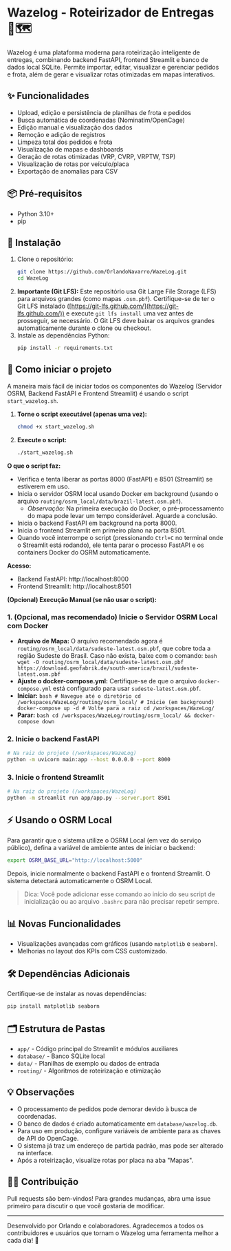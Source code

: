 # Wazelog - Roteirizador de Entregas 🚚🗺️

Wazelog é uma plataforma moderna para roteirização inteligente de entregas, combinando backend FastAPI, frontend Streamlit e banco de dados local SQLite. Permite importar, editar, visualizar e gerenciar pedidos e frota, além de gerar e visualizar rotas otimizadas em mapas interativos.

## ✨ Funcionalidades
- Upload, edição e persistência de planilhas de frota e pedidos
- Busca automática de coordenadas (Nominatim/OpenCage)
- Edição manual e visualização dos dados
- Remoção e adição de registros
- Limpeza total dos pedidos e frota
- Visualização de mapas e dashboards
- Geração de rotas otimizadas (VRP, CVRP, VRPTW, TSP)
- Visualização de rotas por veículo/placa
- Exportação de anomalias para CSV

## 📦 Pré-requisitos
- Python 3.10+
- pip

## 🚀 Instalação
1. Clone o repositório:
   ```bash
   git clone https://github.com/OrlandoNavarro/WazeLog.git
   cd WazeLog
   ```
2. **Importante (Git LFS):** Este repositório usa Git Large File Storage (LFS) para arquivos grandes (como mapas `.osm.pbf`). Certifique-se de ter o Git LFS instalado ([https://git-lfs.github.com/](https://git-lfs.github.com/)) e execute `git lfs install` uma vez antes de prosseguir, se necessário. O Git LFS deve baixar os arquivos grandes automaticamente durante o clone ou checkout.
3. Instale as dependências Python:
   ```bash
   pip install -r requirements.txt
   ```

## 🏁 Como iniciar o projeto

A maneira mais fácil de iniciar todos os componentes do Wazelog (Servidor OSRM, Backend FastAPI e Frontend Streamlit) é usando o script `start_wazelog.sh`.

1.  **Torne o script executável (apenas uma vez):**
    ```bash
    chmod +x start_wazelog.sh
    ```
2.  **Execute o script:**
    ```bash
    ./start_wazelog.sh
    ```

**O que o script faz:**
*   Verifica e tenta liberar as portas 8000 (FastAPI) e 8501 (Streamlit) se estiverem em uso.
*   Inicia o servidor OSRM local usando Docker em background (usando o arquivo `routing/osrm_local/data/brazil-latest.osm.pbf`).
    *   *Observação:* Na primeira execução do Docker, o pré-processamento do mapa pode levar um tempo considerável. Aguarde a conclusão.
*   Inicia o backend FastAPI em background na porta 8000.
*   Inicia o frontend Streamlit em primeiro plano na porta 8501.
*   Quando você interrompe o script (pressionando `Ctrl+C` no terminal onde o Streamlit está rodando), ele tenta parar o processo FastAPI e os containers Docker do OSRM automaticamente.

**Acesso:**
*   Backend FastAPI: http://localhost:8000
*   Frontend Streamlit: http://localhost:8501

**(Opcional) Execução Manual (se não usar o script):**

### 1. (Opcional, mas recomendado) Inicie o Servidor OSRM Local com Docker
   *   **Arquivo de Mapa:** O arquivo recomendado agora é `routing/osrm_local/data/sudeste-latest.osm.pbf`, que cobre toda a região Sudeste do Brasil. Caso não exista, baixe com o comando:
      ```bash
      wget -O routing/osrm_local/data/sudeste-latest.osm.pbf https://download.geofabrik.de/south-america/brazil/sudeste-latest.osm.pbf
      ```
   *   **Ajuste o docker-compose.yml:** Certifique-se de que o arquivo `docker-compose.yml` está configurado para usar `sudeste-latest.osm.pbf`.
   *   **Iniciar:**
      ```bash
      # Navegue até o diretório
      cd /workspaces/WazeLog/routing/osrm_local/
      # Inicie (em background)
      docker-compose up -d
      # Volte para a raiz
      cd /workspaces/WazeLog/
      ```
   *   **Parar:**
      ```bash
      cd /workspaces/WazeLog/routing/osrm_local/ && docker-compose down
      ```

### 2. Inicie o backend FastAPI
   ```bash
   # Na raiz do projeto (/workspaces/WazeLog)
   python -m uvicorn main:app --host 0.0.0.0 --port 8000
   ```

### 3. Inicie o frontend Streamlit
   ```bash
   # Na raiz do projeto (/workspaces/WazeLog)
   python -m streamlit run app/app.py --server.port 8501
   ```

## ⚡ Usando o OSRM Local

Para garantir que o sistema utilize o OSRM Local (em vez do serviço público), defina a variável de ambiente antes de iniciar o backend:

```bash
export OSRM_BASE_URL="http://localhost:5000"
```

Depois, inicie normalmente o backend FastAPI e o frontend Streamlit. O sistema detectará automaticamente o OSRM Local.

> Dica: Você pode adicionar esse comando ao início do seu script de inicialização ou ao arquivo `.bashrc` para não precisar repetir sempre.

## 📊 Novas Funcionalidades
- Visualizações avançadas com gráficos (usando `matplotlib` e `seaborn`).
- Melhorias no layout dos KPIs com CSS customizado.

## 🛠️ Dependências Adicionais
Certifique-se de instalar as novas dependências:
```bash
pip install matplotlib seaborn
```

## 🗂️ Estrutura de Pastas
- `app/` - Código principal do Streamlit e módulos auxiliares
- `database/` - Banco SQLite local
- `data/` - Planilhas de exemplo ou dados de entrada
- `routing/` - Algoritmos de roteirização e otimização

## 💡 Observações
- O processamento de pedidos pode demorar devido à busca de coordenadas.
- O banco de dados é criado automaticamente em `database/wazelog.db`.
- Para uso em produção, configure variáveis de ambiente para as chaves de API do OpenCage.
- O sistema já traz um endereço de partida padrão, mas pode ser alterado na interface.
- Após a roteirização, visualize rotas por placa na aba "Mapas".

## 👨‍💻 Contribuição
Pull requests são bem-vindos! Para grandes mudanças, abra uma issue primeiro para discutir o que você gostaria de modificar.

---
Desenvolvido por Orlando e colaboradores.
Agradecemos a todos os contribuidores e usuários que tornam o Wazelog uma ferramenta melhor a cada dia! 🚀